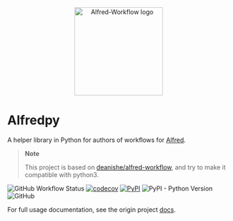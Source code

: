 <div align="center">
  <img src="./icon.png" alt="Alfred-Workflow logo" height="200">
</div>

Alfredpy
===============

A helper library in Python for authors of workflows for [Alfred](https://www.alfredapp.com/).

> **Note**
> 
> This project is based on [deanishe/alfred-workflow](https://github.com/deanishe/alfred-workflow), and
> try to make it compatible with python3.

![GitHub Workflow Status](https://img.shields.io/github/actions/workflow/status/ischaojie/alfredpy/ci.yml?branch=master&style=flat-square)
[![codecov](https://codecov.io/gh/ischaojie/alfredpy/branch/master/graph/badge.svg?token=FPBE0LGDCO)](https://codecov.io/gh/ischaojie/alfredpy)
[![PyPI](https://img.shields.io/pypi/v/alfredpy?style=flat-square)](https://pypi.org/project/alfredpy/)
![PyPI - Python Version](https://img.shields.io/pypi/pyversions/alfredpy?style=flat-square)
![GitHub](https://img.shields.io/github/license/ischaojie/alfredpy?style=flat-square)

For full usage documentation, see the origin project [docs](https://www.deanishe.net/alfred-workflow/).
